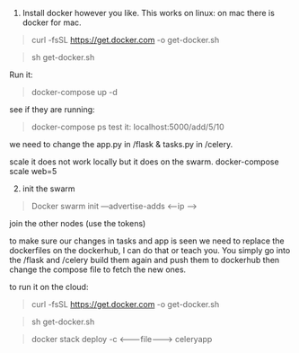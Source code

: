 1. Install docker however you like.
This works on linux:
on mac there is docker for mac.

>curl -fsSL https://get.docker.com -o get-docker.sh 

>sh get-docker.sh

Run it:
> docker-compose up -d

see if they are running:
> docker-compose ps
test it:
localhost:5000/add/5/10

we need to change the app.py in /flask & tasks.py in /celery.

scale it does not work locally but it does on the swarm.
docker-compose scale web=5

2. init the swarm
>Docker swarm init —advertise-adds <—ip —>

join the other nodes (use the tokens)

to make sure our changes in tasks and app is seen we need to replace the dockerfiles on the dockerhub, I can do that or teach you.
You simply go into the /flask and /celery
build them again and push them to dockerhub then change the compose file to fetch the new ones. 

to run it on the cloud:
>curl -fsSL https://get.docker.com -o get-docker.sh

>sh get-docker.sh

>docker stack deploy -c <---file---> celeryapp

